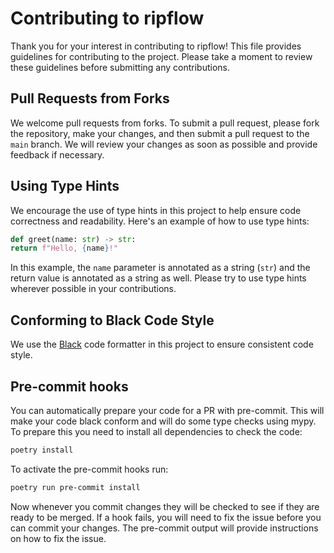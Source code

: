 # Contributing to ripflow

Thank you for your interest in contributing to ripflow! This file provides guidelines for contributing to the project. Please take a moment to review these guidelines before submitting any contributions.

## Pull Requests from Forks

We welcome pull requests from forks. To submit a pull request, please fork the repository, make your changes, and then submit a pull request to the `main` branch. We will review your changes as soon as possible and provide feedback if necessary.

## Using Type Hints

We encourage the use of type hints in this project to help ensure code correctness and readability. Here's an example of how to use type hints:

```python
def greet(name: str) -> str:
return f"Hello, {name}!"
```

In this example, the `name` parameter is annotated as a string (`str`) and the return value is annotated as a string as well. Please try to use type hints wherever possible in your contributions. 

## Conforming to Black Code Style

We use the [Black](https://github.com/psf/black) code formatter in this project to ensure consistent code style.

## Pre-commit hooks

You can automatically prepare your code for a PR with pre-commit. This will make your code black conform and will do some type checks using mypy. To prepare this you need to install all dependencies to check the code:

```bash
poetry install
```

To activate the pre-commit hooks run:

```bash
poetry run pre-commit install
```

Now whenever you commit changes they will be checked to see if they are ready to be merged. If a hook fails, you will need to fix the issue before you can commit your changes. The pre-commit output will provide instructions on how to fix the issue.



